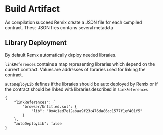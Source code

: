Build Artifact
==============

As compilation succeed Remix create a JSON file for each compiled contract.
These JSON files contains several metadata

Library Deployment
------------------

By default Remix automatically deploy needed libraries.

`linkReferences` contains a map representing libraries which depend on the current contract. 
Values are addresses of libraries used for linking the contract.

`autoDeployLib` defines if the libraries should be auto deployed by Remix or if the contract should be linked with libraries described in `linkReferences`

```
{
	"linkReferences": {
		"browser/Untitled.sol": {
			"lib": "0x8c1ed7e19abaa9f23c476da86dc1577f1ef401f5"
		}
	},
	"autoDeployLib": false
}
```
